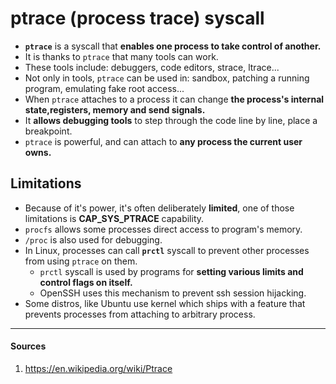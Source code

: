 # ptrace (process trace) syscall

- __`ptrace`__ is a syscall that __enables one process to take control of another.__
- It is thanks to `ptrace` that many tools can work.
- These tools include: debuggers, code editors, strace, ltrace...
- Not only in tools, `ptrace` can be used in: sandbox, patching a running program, emulating fake root access...
- When `ptrace` attaches to a process it can change __the process's internal state,registers, memory and send signals.__
- It __allows debugging tools__ to step through the code line by line, place a breakpoint.
- `ptrace` is powerful, and can attach to __any process the current user owns.__

## Limitations

- Because of it's power, it's often deliberately __limited__, one of those limitations is __CAP_SYS_PTRACE__ capability.
- `procfs` allows some processes direct access to program's memory.
- `/proc` is also used for debugging.
- In Linux, processes can call __`prctl`__ syscall to prevent other processes from using `ptrace` on them.
    - `prctl` syscall is used by programs for __setting various limits and control flags on itself.__
    - OpenSSH uses this mechanism to prevent ssh session hijacking.
- Some distros, like Ubuntu use kernel which ships with a feature that prevents processes from attaching to arbitrary process.


---

#### Sources
1. https://en.wikipedia.org/wiki/Ptrace
